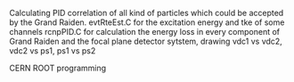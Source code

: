 Calculating PID correlation of all kind of particles which could be accepted by the Grand Raiden.
evtRteEst.C for the excitation energy and tke of some channels
rcnpPID.C for calculation the energy loss in every component of Grand Raiden and the focal plane detector sytstem, drawing vdc1 vs vdc2, vdc2 vs ps1, ps1 vs ps2

CERN ROOT programming
